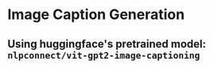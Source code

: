 # Image Caption Generation


## Using huggingface's pretrained model: `nlpconnect/vit-gpt2-image-captioning`
